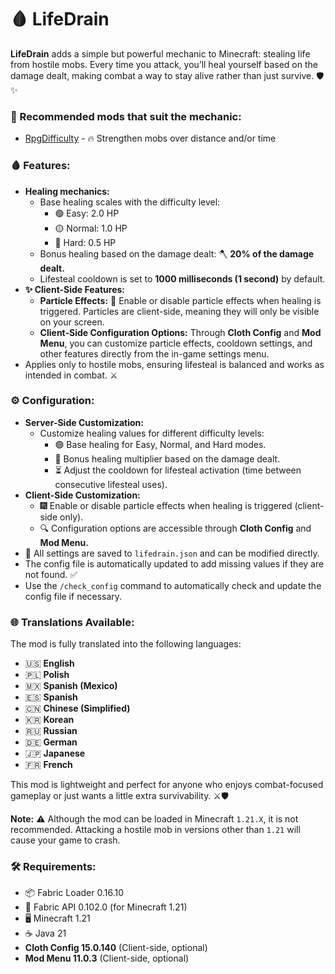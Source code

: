 # **🩸 LifeDrain**

**LifeDrain** adds a simple but powerful mechanic to Minecraft: stealing life from hostile mobs. Every time you attack, you’ll heal yourself based on the damage dealt, making combat a way to stay alive rather than just survive. 🛡️✨

### 🌟 Recommended mods that suit the mechanic:
- [RpgDifficulty](https://modrinth.com/mod/rpgdifficulty) - 🔥 Strengthen mobs over distance and/or time

### 🩸 Features:
- **Healing mechanics:**
    - Base healing scales with the difficulty level:
        - 🟢 Easy: 2.0 HP
        - 🟡 Normal: 1.0 HP
        - 🔴 Hard: 0.5 HP
    - Bonus healing based on the damage dealt: 🪓 **20% of the damage dealt.**
    - Lifesteal cooldown is set to **1000 milliseconds (1 second)** by default.
- **✨ Client-Side Features:**
    - **Particle Effects:** 🎇 Enable or disable particle effects when healing is triggered. Particles are client-side, meaning they will only be visible on your screen.
    - **Client-Side Configuration Options:** Through **Cloth Config** and **Mod Menu**, you can customize particle effects, cooldown settings, and other features directly from the in-game settings menu.
- Applies only to hostile mobs, ensuring lifesteal is balanced and works as intended in combat. ⚔️

### ⚙️ Configuration:
- **Server-Side Customization:**
    - Customize healing values for different difficulty levels:
        - 🟢 Base healing for Easy, Normal, and Hard modes.
        - 🔧 Bonus healing multiplier based on the damage dealt.
        - ⏳ Adjust the cooldown for lifesteal activation (time between consecutive lifesteal uses).
- **Client-Side Customization:**
    - 🎆 Enable or disable particle effects when healing is triggered (client-side only).
    - 🔍 Configuration options are accessible through **Cloth Config** and **Mod Menu.**
- 📁 All settings are saved to `lifedrain.json` and can be modified directly.
- The config file is automatically updated to add missing values if they are not found. ✅
- Use the `/check_config` command to automatically check and update the config file if necessary.

### 🌐 Translations Available:
The mod is fully translated into the following languages:
- 🇺🇸 **English**
- 🇵🇱 **Polish**
- 🇲🇽 **Spanish (Mexico)**
- 🇪🇸 **Spanish**
- 🇨🇳 **Chinese (Simplified)**
- 🇰🇷 **Korean**
- 🇷🇺 **Russian**
- 🇩🇪 **German**
- 🇯🇵 **Japanese**
- 🇫🇷 **French**

This mod is lightweight and perfect for anyone who enjoys combat-focused gameplay or just wants a little extra survivability. ⚔️🛡️

**Note:** ⚠️ Although the mod can be loaded in Minecraft `1.21.X`, it is not recommended. Attacking a hostile mob in versions other than `1.21` will cause your game to crash.

### 🛠️ Requirements:
- 📦 Fabric Loader 0.16.10
- 🧩 Fabric API 0.102.0 (for Minecraft 1.21)
- 🖥️ Minecraft 1.21
- ☕ Java 21
- **Cloth Config 15.0.140** (Client-side, optional)
- **Mod Menu 11.0.3** (Client-side, optional)
